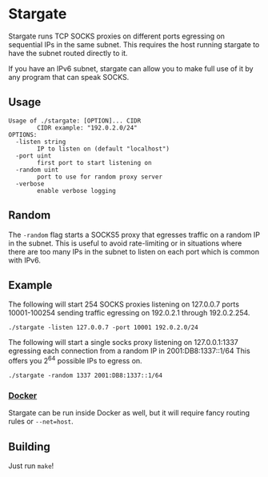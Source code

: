 # Stargate

Stargate runs TCP SOCKS proxies on different ports egressing on sequential IPs in the same subnet.
This requires the host running stargate to have the subnet routed directly to it.

If you have an IPv6 subnet, stargate can allow you to make full use of it by any program that can speak SOCKS.

## Usage

```console
Usage of ./stargate: [OPTION]... CIDR
        CIDR example: "192.0.2.0/24"
OPTIONS:
  -listen string
        IP to listen on (default "localhost")
  -port uint
        first port to start listening on
  -random uint
        port to use for random proxy server
  -verbose
        enable verbose logging
```

## Random

The `-random` flag starts a SOCKS5 proxy that egresses traffic on a random IP in the subnet.
This is useful to avoid rate-limiting or in situations where there are too many IPs in the subnet to listen on each port which is common with IPv6.

## Example

The following will start 254 SOCKS proxies listening on 127.0.0.7 ports 10001-100254 sending traffic egressing on 192.0.2.1 through 192.0.2.254.

```console
./stargate -listen 127.0.0.7 -port 10001 192.0.2.0/24
```

The following will start a single socks proxy listening on 127.0.0.1:1337 egressing each connection from a random IP in 2001:DB8:1337::1/64 This offers you 2<sup>64</sup> possible IPs to egress on.

```console
./stargate -random 1337 2001:DB8:1337::1/64

```

### [Docker](https://cloud.docker.com/repository/docker/lanrat/stargate)

Stargate can be run inside Docker as well, but it will require fancy routing rules or `--net=host`.

## Building

Just run `make`!
